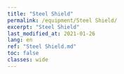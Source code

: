 ```yaml
---
title: "Steel Shield"
permalink: /equipment/Steel Shield/
excerpt: "Steel Shield"
last_modified_at: 2021-01-26
lang: en
ref: "Steel Shield.md"
toc: false
classes: wide
---
```


